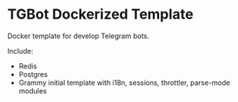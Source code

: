 # TGBot Dockerized Template
Docker template for develop Telegram bots.

Include:
- Redis
- Postgres
- Grammy initial template with i18n, sessions, throttler, parse-mode modules